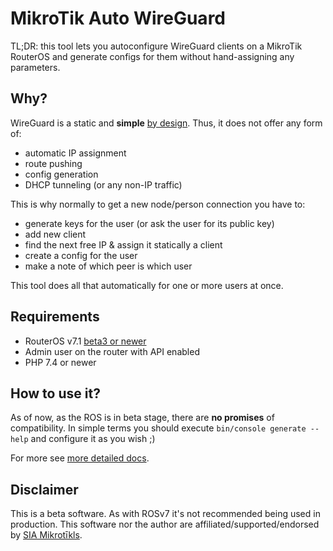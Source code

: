 # MikroTik Auto WireGuard

TL;DR: this tool lets you autoconfigure WireGuard clients on a MikroTik RouterOS and generate configs for them without 
hand-assigning any parameters.

## Why?
WireGuard is a static and **simple** [by design](https://www.wireguard.com). Thus, it does not offer any form of:

- automatic IP assignment
- route pushing
- config generation
- DHCP tunneling (or any non-IP traffic)

This is why normally to get a new node/person connection you have to:

- generate keys for the user (or ask the user for its public key)
- add new client
- find the next free IP & assign it statically a client
- create a config for the user
- make a note of which peer is which user

This tool does all that automatically for one or more users at once.

## Requirements
- RouterOS v7.1 [beta3 or newer](https://github.com/kiler129/mikrotik-auto-wireguard/issues/2)
- Admin user on the router with API enabled  
- PHP 7.4 or newer

## How to use it?
As of now, as the ROS is in beta stage, there are **no promises** of compatibility. In simple terms you should execute
`bin/console generate --help` and configure it as you wish ;)

For more see [more detailed docs](docs/).

## Disclaimer
This is a beta software. As with ROSv7 it's not recommended being used in production. This software nor the author are
affiliated/supported/endorsed by [SIA Mikrotīkls](https://mikrotik.com/aboutus).
